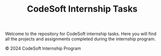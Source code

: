 <!DOCTYPE html>
<html lang="en">
<head>
    <meta charset="UTF-8">
    <meta name="viewport" content="width=device-width, initial-scale=1.0">
    
</head>
<body>
    <header>
        <h1>CodeSoft Internship Tasks</h1>
    </header>
    <main>
        <p>Welcome to the repository for CodeSoft internship tasks. Here you will find all the projects and assignments completed during the internship program.</p>
    </main>
    <footer>
        <p>&copy; 2024 CodeSoft Internship Program</p>
    </footer>
</body>
</html>
